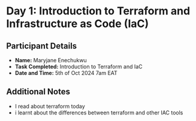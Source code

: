 # Day 1: Introduction to Terraform and Infrastructure as Code (IaC)

## Participant Details
- **Name:** Maryjane Enechukwu
- **Task Completed:** Introduction to Terraform and IaC
- **Date and Time:** 5th of Oct 2024 7am EAT

## Additional Notes
- I read about terraform today
- i learnt about the differences between terraform and other IAC tools
